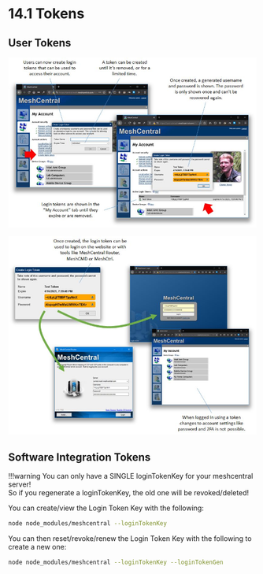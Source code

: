 # 14.1 Tokens

## User Tokens

![User Tokens 1](images/user_tokens1.jpg)

![User Tokens 2](images/user_tokens2.jpg)

## Software Integration Tokens

!!!warning
    You can only have a SINGLE loginTokenKey for your meshcentral server!<br>
    So if you regenerate a loginTokenKey, the old one will be revoked/deleted!

You can create/view the Login Token Key with the following:

```bash
node node_modules/meshcentral --loginTokenKey
```

You can then reset/revoke/renew the Login Token Key with the following to create a new one:

```bash
node node_modules/meshcentral --loginTokenKey --loginTokenGen
```
